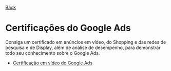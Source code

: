 [Back](../README.md)

# Certificações do Google Ads

Consiga um certificado em anúncios em vídeo, do Shopping e das redes de pesquisa e de Display, além de análise de desempenho, para demonstrar todo seu conhecimento sobre o Google Ads.

- [Certificação em vídeo do Google Ads](certificacao-em-video-do-google-ads/README.md)
